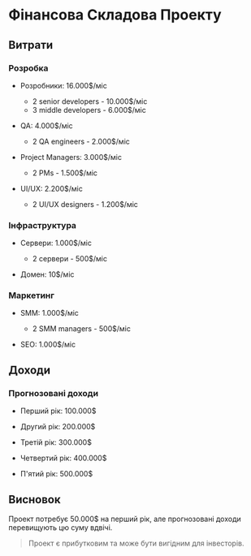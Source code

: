 # Фінансова Складова Проекту

## Витрати

### Розробка
- Розробники: 16.000$/міс
    - 2 senior developers - 10.000$/міс
    - 3 middle developers - 6.000$/міс

- QA: 4.000$/міс
    - 2 QA engineers - 2.000$/міс

- Project Managers: 3.000$/міс
    - 2 PMs - 1.500$/міс

- UI/UX: 2.200$/міс
    - 2 UI/UX designers - 1.200$/міс

### Інфраструктура
- Сервери: 1.000$/міс
    - 2 сервери - 500$/міс

- Домен: 10$/міс

### Маркетинг
- SMM: 1.000$/міс
    - 2 SMM managers - 500$/міс

- SEO: 1.000$/міс

## Доходи

### Прогнозовані доходи

- Перший рік: 100.000$

- Другий рік: 200.000$

- Третій рік: 300.000$

- Четвертий рік: 400.000$

- П'ятий рік: 500.000$

## Висновок

Проект потребує 50.000$ на перший рік, але прогнозовані доходи перевищують цю суму вдвічі.

> Проект є прибутковим та може бути вигідним для інвесторів.
